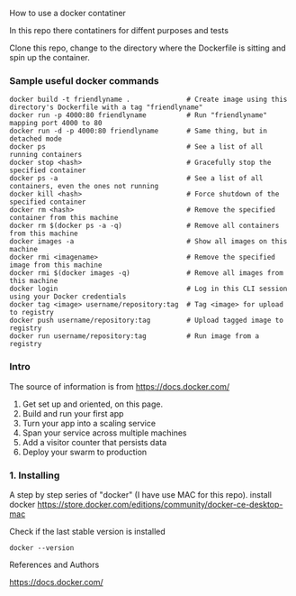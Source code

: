 How to use a docker contatiner

In this repo there contatiners for diffent purposes and tests

Clone this repo, change to the directory where the Dockerfile is sitting and spin up the container.

### Sample useful docker commands
```
docker build -t friendlyname .              # Create image using this directory's Dockerfile with a tag "friendlyname"
docker run -p 4000:80 friendlyname          # Run "friendlyname" mapping port 4000 to 80
docker run -d -p 4000:80 friendlyname       # Same thing, but in detached mode
docker ps                                   # See a list of all running containers
docker stop <hash>                          # Gracefully stop the specified container
docker ps -a                                # See a list of all containers, even the ones not running
docker kill <hash>                          # Force shutdown of the specified container
docker rm <hash>                            # Remove the specified container from this machine
docker rm $(docker ps -a -q)                # Remove all containers from this machine
docker images -a                            # Show all images on this machine
docker rmi <imagename>                      # Remove the specified image from this machine
docker rmi $(docker images -q)              # Remove all images from this machine
docker login                                # Log in this CLI session using your Docker credentials
docker tag <image> username/repository:tag  # Tag <image> for upload to registry
docker push username/repository:tag         # Upload tagged image to registry
docker run username/repository:tag          # Run image from a registry
```

### Intro

The source of information is from https://docs.docker.com/

1. Get set up and oriented, on this page.
2. Build and run your first app
3. Turn your app into a scaling service
4. Span your service across multiple machines
5. Add a visitor counter that persists data
6. Deploy your swarm to production


### 1. Installing

A step by step series of "docker" (I have use MAC for this repo).
install docker  https://store.docker.com/editions/community/docker-ce-desktop-mac

Check if the last stable version is installed

```
docker --version
```


References and Authors

https://docs.docker.com/
